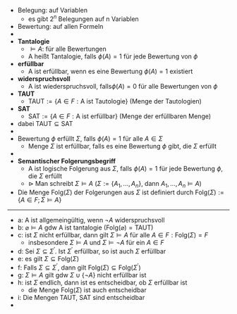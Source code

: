 - Belegung: auf Variablen
	- es gibt $2^{n}$ Belegungen auf n Variablen
- Bewertung: auf allen Formeln
-
- **Tantalogie**
	- $\models A$: für alle Bewertungen
	- A heißt Tantalogie, falls $\phi\left(A\right)=1$ für jede Bewertung von $\phi$
- **erfüllbar**
	- A ist erfüllbar, wenn es eine Bewertung $\phi\left(A\right)=1$ existiert
- **widerspruchsvoll**
	- A ist wiederspruchsvoll, falls$\phi\left(A\right)=0$ für alle Bewertungen von $\phi$
- **TAUT**
	- $\text{TAUT}:=\left\lbrace A\in F:\text{A ist Tautologie}\right\rbrace$ (Menge der Tautologien)
- **SAT**
	- $\text{SAT}:=\left\lbrace A\in F:\text{A ist erfüllbar}\right\rbrace$ (Menge der erfüllbaren Menge)
- dabei $\text{TAUT}\subseteq\text{SAT}$
-
- Bewertung $\phi$ erfüllt $\Sigma$, falls $\phi\left(A\right)=1$ für alle $A\in\Sigma$
	- Menge $\Sigma$ ist erfüllbar, falls es eine Bewertung $\phi$ gibt, die $\Sigma$ erfüllt
-
- **Semantischer Folgerungsbegriff**
	- A ist logische Folgerung aus $\Sigma$, falls $\phi\left(A\right)=1$ für jede Bewertung $\phi$, die $\Sigma$ erfüllt
	- $\triangleright$ Man schreibt $\Sigma\models A$ ($\Sigma:=\left\lbrace A_1,...,A_{n}\right\rbrace$, dann $A_1,...,A_{n}\models A$)
- Die Menge $\text{Folg}\left(\Sigma\right)$ der Folgerungen aus $\Sigma$ ist definiert durch $\text{Folg}\left(\Sigma\right):=\left\lbrace A\in F;\Sigma\models A\right\rbrace$
- ---
- a: A ist allgemeingültig, wenn $\neg A$ widerspruchsvoll
- b: $\varnothing\models A$ gdw A ist tantalogie ($\text{Folg}\left(\varnothing\right)=\text{TAUT}$)
- c: ist $\Sigma$ nicht erfüllbar, dann gilt $\Sigma\models A$ für alle $A\in F:\text{Folg}\left(\Sigma\right)=F$
	- insbesondere $\Sigma\models A$ und $\Sigma\models\neg A$ für ein $A\in F$
- d: Sei $\Sigma\subseteq\Sigma^{\prime}$. Ist $\Sigma^{\prime}$ erfüllbar, so ist auch $\Sigma$ erfüllbar
- e: es gilt $\Sigma\subseteq\text{Folg}\left(\Sigma\right)$
- f: Falls $\Sigma\subseteq\Sigma^{\prime}$, dann gilt $\text{Folg}\left(\Sigma\right)\subseteq\text{Folg}\left(\Sigma^{\prime}\right)$
- g: $\Sigma\models A$ gilt gdw $\Sigma\cup\left\lbrace\neg A\right\rbrace$ nicht erfüllbar ist
- h: ist $\Sigma$ endlich, dann ist es entscheidbar, ob $\Sigma$ erfüllbar ist
	- die Menge $\text{Folg}\left(\Sigma\right)$ ist auch entscheidbar
- i: Die Mengen TAUT, SAT sind entscheidbar
-